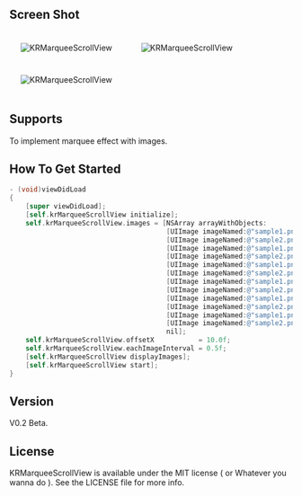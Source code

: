 ## Screen Shot

<img src="https://dl.dropbox.com/u/83663874/GitHubs/KRMarqueeScrollView-1.png" alt="KRMarqueeScrollView" title="KRMarqueeScrollView" style="margin: 20px;" class="center" /> &nbsp;
<img src="https://dl.dropbox.com/u/83663874/GitHubs/KRMarqueeScrollView-2.png" alt="KRMarqueeScrollView" title="KRMarqueeScrollView" style="margin: 20px;" class="center" /> &nbsp;
<img src="https://dl.dropbox.com/u/83663874/GitHubs/KRMarqueeScrollView-3.png" alt="KRMarqueeScrollView" title="KRMarqueeScrollView" style="margin: 20px;" class="center" /> &nbsp;

## Supports

To implement marquee effect with images. 

## How To Get Started

``` objective-c
- (void)viewDidLoad
{
    [super viewDidLoad];
    [self.krMarqueeScrollView initialize];
    self.krMarqueeScrollView.images = [NSArray arrayWithObjects:
                                       [UIImage imageNamed:@"sample1.png"],
                                       [UIImage imageNamed:@"sample2.png"],
                                       [UIImage imageNamed:@"sample1.png"],
                                       [UIImage imageNamed:@"sample2.png"],
                                       [UIImage imageNamed:@"sample1.png"],
                                       [UIImage imageNamed:@"sample2.png"],
                                       [UIImage imageNamed:@"sample1.png"],
                                       [UIImage imageNamed:@"sample2.png"],
                                       [UIImage imageNamed:@"sample1.png"],
                                       [UIImage imageNamed:@"sample2.png"],
                                       [UIImage imageNamed:@"sample1.png"],
                                       [UIImage imageNamed:@"sample2.png"],
                                       nil];
    self.krMarqueeScrollView.offsetX           = 10.0f;
    self.krMarqueeScrollView.eachImageInterval = 0.5f;
    [self.krMarqueeScrollView displayImages];
    [self.krMarqueeScrollView start];
}
```

## Version

V0.2 Beta.

## License

KRMarqueeScrollView is available under the MIT license ( or Whatever you wanna do ). See the LICENSE file for more info.
